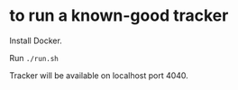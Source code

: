 # to run a known-good tracker

Install Docker.

Run `./run.sh`

Tracker will be available on localhost port 4040.
